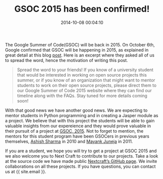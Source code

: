 ﻿---
layout: post
title:  "GSOC 2015 has been confirmed!"
date:   2014-10-08 00:04:10
categories: nextcraft
---

The Google Summer of Code(GSOC) will be back in 2015. On October 6th, Google confirmed that GSOC will be happening in 2015, as explained in great detail at this blog [post][googleblog]. Here is an excerpt where they asked all of us to spread the word, hence the motivation of writing this post. 

> Spread the word to your friends! If you know of a university student that would be 
> interested in working on open source projects this summer, or if you know of 
> an organization that might want to mentor students to work on their open source projects, 
> please direct them to our Google Summer of Code 2015 website where they can find 
> our timeline along with the FAQs. Stay tuned for more details coming soon!


With that good news we have another good news. We are expecting to mentor students in Python programming and in creating a Jasper module as a project. We believe that with this project the students will be able to gain valuable insights from our expereience and they would prove valuable in their pursuit of a project at [GSOC, 2015][gsoc]. Not to forget to mention, the mentors for this student program have been GSOCers in previous years themselves, [Ashish Sharma][kartaa] in 2010 and [Mayank Juneja][mayankjuneja] in 2011.

If you are a student, we hope you will try to get a project at GSOC 2015 and we also welcome you to Next Craft to contribute to our projects. Take a look at the source code we have made public [Nextcraft’s GitHub page][nextcraft]. We invite collaborations on all these projects. If you have questions, you can contact us at {{ site.email }}.


[nextcraft]:   https://github.com/nextcraft
[googleblog]: http://google-opensource.blogspot.in/2014/10/google-summer-of-code-2015-and-google.html
[gsoc]: http://www.google-melange.com/gsoc/homepage/google/gsoc2015
[kartaa]: https://github.com/kartaa
[mayankjuneja]: https://github.com/mayankjuneja
